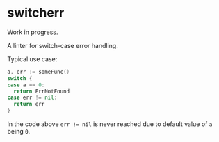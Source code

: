 # switcherr
Work in progress.

A linter for switch-case error handling.

Typical use case:

```go
a, err := someFunc()
switch {
case a == 0:
  return ErrNotFound
case err != nil:
  return err
}
```

In the code above `err != nil` is never reached due to default value of `a` being `0`.
